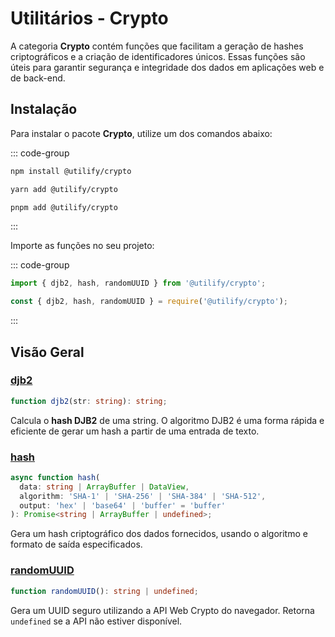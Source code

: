 # Utilitários - Crypto <Badge type="tip" text="1.0.0" />

A categoria **Crypto** contém funções que facilitam a geração de hashes criptográficos e a criação de identificadores únicos. Essas funções são úteis para garantir segurança e integridade dos dados em aplicações web e de back-end.

## Instalação

Para instalar o pacote **Crypto**, utilize um dos comandos abaixo:

::: code-group

```bash [npm]
npm install @utilify/crypto
```

```bash [yarn]
yarn add @utilify/crypto
```

```bash [pnpm]
pnpm add @utilify/crypto
```

:::

Importe as funções no seu projeto:

::: code-group

```typescript [esm]
import { djb2, hash, randomUUID } from '@utilify/crypto';
```

```javascript [cjs]
const { djb2, hash, randomUUID } = require('@utilify/crypto');
```

:::

## Visão Geral

### [djb2](./djb2.md)

```typescript
function djb2(str: string): string;
```

Calcula o **hash DJB2** de uma string. O algoritmo DJB2 é uma forma rápida e eficiente de gerar um hash a partir de uma entrada de texto.

### [hash](./hash.md)

```typescript
async function hash(
  data: string | ArrayBuffer | DataView,
  algorithm: 'SHA-1' | 'SHA-256' | 'SHA-384' | 'SHA-512',
  output: 'hex' | 'base64' | 'buffer' = 'buffer'
): Promise<string | ArrayBuffer | undefined>;
```

Gera um hash criptográfico dos dados fornecidos, usando o algoritmo e formato de saída especificados.

### [randomUUID](./randomUUID.md)

```typescript
function randomUUID(): string | undefined;
```

Gera um UUID seguro utilizando a API Web Crypto do navegador. Retorna `undefined` se a API não estiver disponível.